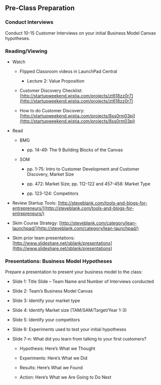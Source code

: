 ## Pre-Class Preparation

### Conduct Interviews

Conduct 10-15 Customer Interviews on your initial Business Model Canvas hypotheses.

### Reading/Viewing

* Watch

    * Flipped Classroom videos in LaunchPad Central

        * Lecture 2: Value Proposition

    * Customer Discovery Checklist: [http://startupweekend.wistia.com/projects/zt618zz0r7](http://startupweekend.wistia.com/projects/zt618zz0r7)

    * How to do Customer Discovery: [http://startupweekend.wistia.com/projects/8ss0rm03pj](http://startupweekend.wistia.com/projects/8ss0rm03pj)

* Read

    * BMG

        * pp. 14-49: The 9 Building Blocks of the Canvas

    * SOM

        * pp. 1-75: Intro to Customer Development and Customer Discovery, Market Size

        * pp. 472: Market Size; pp. 112-122 and 457-458: Market Type

        * pp. 123-124: Competitors

* Review Startup Tools: [http://steveblank.com/tools-and-blogs-for-entrepreneurs/](http://steveblank.com/tools-and-blogs-for-entrepreneurs/) 

* Skim Course Strategy:  [http://steveblank.com/category/lean-launchpad/](http://steveblank.com/category/lean-launchpad/)  

* Skim prior team presentations: [http://www.slideshare.net/sblank/presentations](http://www.slideshare.net/sblank/presentations) 

### Presentations: Business Model Hypotheses

Prepare a presentation to present your business model to the class:

* Slide 1: Title Slide – Team Name and Number of Interviews conducted

* Slide 2: Team’s Business Model Canvas

* Slide 3: Identify your market type

* Slide 4: Identify Market size (TAM/SAM/Target/Year 1-3)

* Slide 5: Identify your competitors

* Slide 6: Experiments used to test your initial hypotheses

* Slide 7-n: What did you learn from talking to your first customers?

    * Hypothesis: Here’s What we Thought

    * Experiments: Here’s What we Did

    * Results: Here’s What we Found

    * Action: Here’s What we Are Going to Do Next
